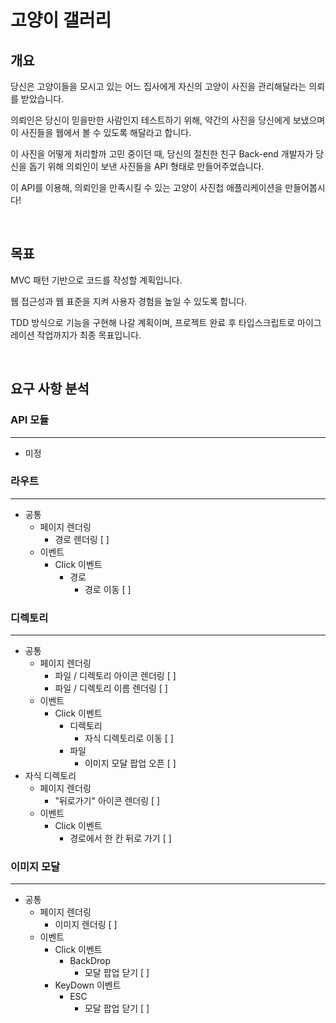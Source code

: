 # 고양이 갤러리

## 개요

당신은 고양이들을 모시고 있는 어느 집사에게 자신의 고양이 사진을 관리해달라는 의뢰를 받았습니다.

의뢰인은 당신이 믿을만한 사람인지 테스트하기 위해, 약간의 사진을 당신에게 보냈으며 이 사진들을 웹에서 볼 수 있도록 해달라고 합니다.

이 사진을 어떻게 처리할까 고민 중이던 때, 당신의 절친한 친구 Back-end 개발자가 당신을 돕기 위해 의뢰인이 보낸 사진들을 API 형태로 만들어주었습니다.

이 API를 이용해, 의뢰인을 만족시킬 수 있는 고양이 사진첩 애플리케이션을 만들어봅시다!

<br>

## 목표

MVC 패턴 기반으로 코드를 작성할 계획입니다.

웹 접근성과 웹 표준을 지켜 사용자 경험을 높일 수 있도록 합니다.

TDD 방식으로 기능을 구현해 나갈 계획이며,
프로젝트 완료 후 타입스크립트로 마이그레이션 작업까지가 최종 목표입니다.

<br>

## 요구 사항 분석

### API 모듈

---

- 미정

### 라우트

---

- 공통
  - 페이지 렌더링
    - 경로 렌더링 [ ]
  - 이벤트
    - Click 이벤트
      - 경로
        - 경로 이동 [ ]

### 디렉토리

---

- 공통
  - 페이지 렌더링
    - 파일 / 디렉토리 아이콘 렌더링 [ ]
    - 파일 / 디렉토리 이름 렌더링 [ ]
  - 이벤트
    - Click 이벤트
      - 디렉토리
        - 자식 디렉토리로 이동 [ ]
      - 파일
        - 이미지 모달 팝업 오픈 [ ]
- 자식 디렉토리
  - 페이지 렌더링
    - "뒤로가기" 아이콘 렌더링 [ ]
  - 이벤트
    - Click 이벤트
      - 경로에서 한 칸 뒤로 가기 [ ]

### 이미지 모달

---

- 공통
  - 페이지 렌더링
    - 이미지 렌더링 [ ]
  - 이벤트
    - Click 이벤트
      - BackDrop
        - 모달 팝업 닫기 [ ]
    - KeyDown 이벤트
      - ESC
        - 모달 팝업 닫기 [ ]
